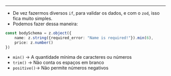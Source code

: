 ___
- De vez fazermos diversos `if`, para validar os dados, e com o `zod`, isso fica muito simples.
- Podemos fazer dessa maneira:
```ts
const bodySchema = z.object({
	name: z.string({required_error: "Name is required!"}).min(6),
	price: z.number()
})
```
- `min()` -> A quantidade mínima de caracteres ou números
- `trim()` -> Não conta os espaços em branco
- `positive()`-> Não permite números negativos
